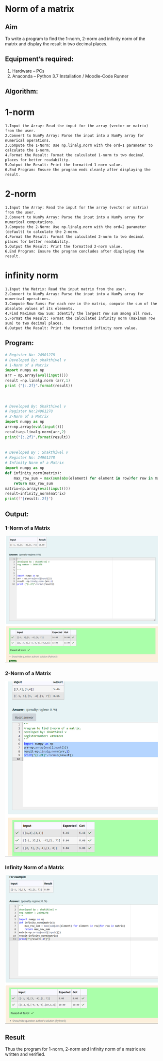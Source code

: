 # Norm of a matrix
## Aim
To write a program to find the 1-norm, 2-norm and infinity norm of the matrix and display the result in two decimal places.
## Equipment’s required:
1.	Hardware – PCs
2.	Anaconda – Python 3.7 Installation / Moodle-Code Runner
## Algorithm:
 # 1-norm
 ```
1.Input the Array: Read the input for the array (vector or matrix) from the user.
2.Convert to NumPy Array: Parse the input into a NumPy array for numerical operations.
3.Compute the 1-Norm: Use np.linalg.norm with the ord=1 parameter to calculate the 1-norm.
4.Format the Result: Format the calculated 1-norm to two decimal places for better readability.
5.Output the Result: Print the formatted 1-norm value.
6.End Program: Ensure the program ends cleanly after displaying the result.

```
# 2-norm
```
1.Input the Array: Read the input for the array (vector or matrix) from the user.
2.Convert to NumPy Array: Parse the input into a NumPy array for numerical computations.
3.Compute the 2-Norm: Use np.linalg.norm with the ord=2 parameter (default) to calculate the 2-norm.
4.Format the Result: Format the calculated 2-norm to two decimal places for better readability.
5.Output the Result: Print the formatted 2-norm value.
6.End Program: Ensure the program concludes after displaying the result.

```
# infinity norm
```
1.Input the Matrix: Read the input matrix from the user.
2.Convert to NumPy Array: Parse the input into a NumPy array for numerical operations.
3.Compute Row Sums: For each row in the matrix, compute the sum of the absolute values of its elements.
4.Find Maximum Row Sum: Identify the largest row sum among all rows.
5.Format the Result: Format the calculated infinity norm (maximum row sum) to two decimal places.
6.Output the Result: Print the formatted infinity norm value.

```



## Program:
```Python
# Register No: 24901278
# Developed By: shakthivel v
# 1-Norm of a Matrix
import numpy as np
arr = np.array(eval(input()))
result =np.linalg.norm (arr,1)
print ("{:.2f}".format(result))



# Developed By: Shakthivel v
# Register No:24901278
# 2-Norm of a Matrix
import numpy as np
arr=np.array(eval(input()))
result=np.linalg.norm(arr,2)
print("{:.2f}".format(result))


# Developed By : Shakthivel v
# Register No: 24901278
# Infinity Norm of a Matrix
import numpy as np
def infinity_norm(matrix):
    max_row_sum = max(sum(abs(element) for element in row)for row in matrix)
    return max_row_sum
matrix=np.array(eval(input()))
result=infinity_norm(matrix)
print(f"{result:.2f}")

```
## Output:
### 1-Norm of a Matrix

![alt text](<Screenshot 2024-12-06 231252.png>)


### 2-Norm of a Matrix
![alt text](<Screenshot 2024-12-06 231427.png>)

### Infinity Norm of a Matrix
![alt text](<Screenshot 2024-12-06 231452.png>)

## Result
Thus the program for 1-norm, 2-norm and Infinity norm of a matrix are written and verified.
